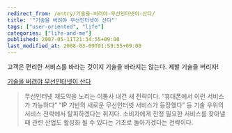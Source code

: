 ```yaml
---
redirect_from: /entry/기술을-버려야-무선인터넷이-산다/
title: '"기술을 버려야 무선인터넷이 산다"'
tags: ["user-oriented", "life"]
categories: ["life-and-me"]
published: 2007-05-11T21:34:55+09:00
last_modified_at: 2008-03-09T01:59:55+09:00
---
```

고객은 편리한 서비스를 바라는 것이지 기술을 바라지는 않는다. 제발 기술을
버리자!  
  
[기술을 버려야 무선인터넷이 산다](http://www.ebuzz.co.kr/content/buzz_view.html?uid=23412&ps_rss=1)

> 무선인터넷 재도약을 노리는 이통사 내건 새 전략이다. “휴대폰에서 이런
> 서비스가 가능하다” “IP 기반의 새로운 무선인터넷 서비스가 등장했다” 등
> 기술 우위의 서비스 전략에서 탈피하겠다는 취지다. 소비자에게 진정 필요한
> 서비스를 찾아낼 때 관련 산업도 활성화 될 수 있다는 기초로 돌아가겠다는
> 전략이다.
